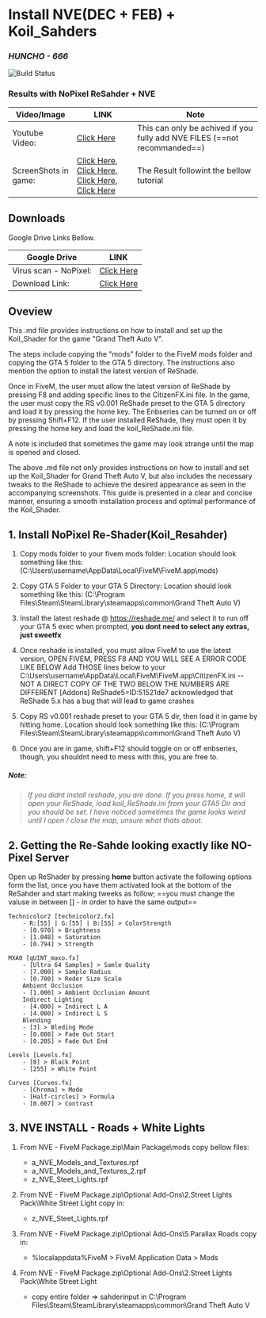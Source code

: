 # Install NVE(DEC + FEB) + Koil_Sahders
### _HUNCHO - 666_
![Build Status](https://travis-ci.org/joemccann/dillinger.svg?branch=master)

### Results with NoPixel ReSahder + NVE
| Video/Image | LINK | Note |
| ------ | ------ | ------ |
| Youtube Video: | [Click Here](https://www.youtube.com/watch?v=sRXFzAJ2m4I&ab_channel=RPDaily)| This can only be achived if you fully add NVE FILES (==not recommanded==) |
| ScreenShots in game: | [Click Here](https://prnt.sc/zBeoelfUzIpv), [Click Here](https://prnt.sc/Sh3BsGbvs5Qu), [Click Here](https://prnt.sc/F5SLHGiiN_8y), [Click Here](https://prnt.sc/Nf9OYbyV-coM)| The Result followint the bellow tutorial |


## Downloads
Google Drive Links Bellow.

| Google Drive | LINK |
| ------ | ------ |
| Virus scan - NoPixel: |[Click Here](https://www.virustotal.com/gui/file/b3456cc798864728359778a76eef7c9361f994bf863d945adddfcd7e126adf61?nocache=1)|
| Download Link: | [Click Here](https://bit.ly/3HT2BYP)|

## Oveview

This .md file provides instructions on how to install and set up the Koil_Shader for the game "Grand Theft Auto V".

The steps include copying the "mods" folder to the FiveM mods folder and copying the GTA 5 folder to the GTA 5 directory. The instructions also mention the option to install the latest version of ReShade.

Once in FiveM, the user must allow the latest version of ReShade by pressing F8 and adding specific lines to the CitizenFX.ini file. In the game, the user must copy the RS v0.001 ReShade preset to the GTA 5 directory and load it by pressing the home key. The Enbseries can be turned on or off by pressing Shift+F12. If the user installed ReShade, they must open it by pressing the home key and load the koil_ReShade.ini file.

A note is included that sometimes the game may look strange until the map is opened and closed.

The above .md file not only provides instructions on how to install and set up the Koil_Shader for Grand Theft Auto V, but also includes the necessary tweaks to the ReShade to achieve the desired appearance as seen in the accompanying screenshots. This guide is presented in a clear and concise manner, ensuring a smooth installation process and optimal performance of the Koil_Shader.

## 1. Install NoPixel Re-Shader(Koil_Resahder)

 1. Copy mods folder to your fivem mods folder:
    Location should look something like this: (C:\Users\username\AppData\Local\FiveM\FiveM.app\mods)

 2. Copy GTA 5 Folder to your GTA 5 Directory:
    Location should look something like this: (C:\Program Files\Steam\SteamLibrary\steamapps\common\Grand Theft Auto V)

 3. Install the latest reshade @ https://reshade.me/ and select it to run off your GTA 5 exec when prompted, **you dont need to select any extras, just sweetfx**


4. Once reshade is installed, you must allow FiveM to use the latest version, OPEN FIVEM, PRESS F8 AND YOU WILL SEE A ERROR CODE LIKE BELOW
Add THOSE lines below to your C:\Users\username\AppData\Local\FiveM\FiveM.app\CitizenFX.ini -- NOT A DIRECT COPY OF THE TWO BELOW THE NUMBERS ARE DIFFERENT
[Addons]
ReShade5=ID:51521de7 acknowledged that ReShade 5.x has a bug that will lead to game crashes


5. Copy RS v0.001 reshade preset to your GTA 5 dir, then load it in game by hitting home.
Location should look something like this: (C:\Program Files\Steam\SteamLibrary\steamapps\common\Grand Theft Auto V)


6. Once you are in game, shift+F12 should toggle on or off enbseries, though, you shouldnt need to mess with this, you are free to.

##### Note:
>*If you didnt install reshade, you are done.*
*If you press home, it will open your ReShade, load koil_ReShade.ini from your GTA5 Dir and you should be set.*
*I have noticed sometimes the game looks weird until I open / close the map, unsure what thats about.*


## 2. Getting the Re-Sahde looking exactly like NO-Pixel Server
Open up ReShader by pressing **home** button activate the following options form the list, once you have them activated look at the bottom of the ReSahder and start making tweeks as follow; ==you must change the valuse in between [] - in order to have the same output==
```markdonw
Technicolor2 [technicolor2.fx] 
    - R:[55] | G:[55] | B:[55] > ColorStrength
    - [0.970] > Brightness
    - [1.048] > Saturation
    - [0.794] > Strength
    
MXA0 [qUINT_maxo.fx]
    - [Ultra 64 Samples] > Samle Quality
    - [7.000] > Sample Radius
    - [0.700] > Reder Size Scale
    Ambient Occlusion
    - [1.000] > Ambient Occlusion Amount
    Indirect Lighting
    - [4.000] > Indirect L A 
    - [4.000] > Indirect L S 
    Blending
    - [3] > Bleding Mode
    - [0.008] > Fade Out Start
    - [0.205] > Fade Out End

Levels [Levels.fx]
    - [8] > Black Point 
    - [255] > White Point
    
Curves [Curves.fx]
    - [Chroma] > Mode
    - [Half-circles] > Formula
    - [0.007] > Contrast
```
    
## 3. NVE INSTALL - Roads + White Lights    

1. From NVE - FiveM Package.zip\Main Package\mods copy bellow files:
    - a_NVE_Models_and_Textures.rpf
    - a_NVE_Models_and_Textures_2.rpf
    - z_NVE_Steet_Lights.rpf
    
2. From NVE - FiveM Package.zip\Optional Add-Ons\2.Street Lights Pack\White Street Light
copy in:
     - z_NVE_Steet_Lights.rpf
     
3. From NVE - FiveM Package.zip\Optional Add-Ons\5.Parallax Roads
copy in:
    - %localappdata%FiveM > FiveM Application Data > Mods 


4. From NVE - FiveM Package.zip\Optional Add-Ons\2.Street Lights Pack\White Street Light
    - copy entire folder => sahderinput in C:\Program Files\Steam\SteamLibrary\steamapps\common\Grand Theft Auto V



